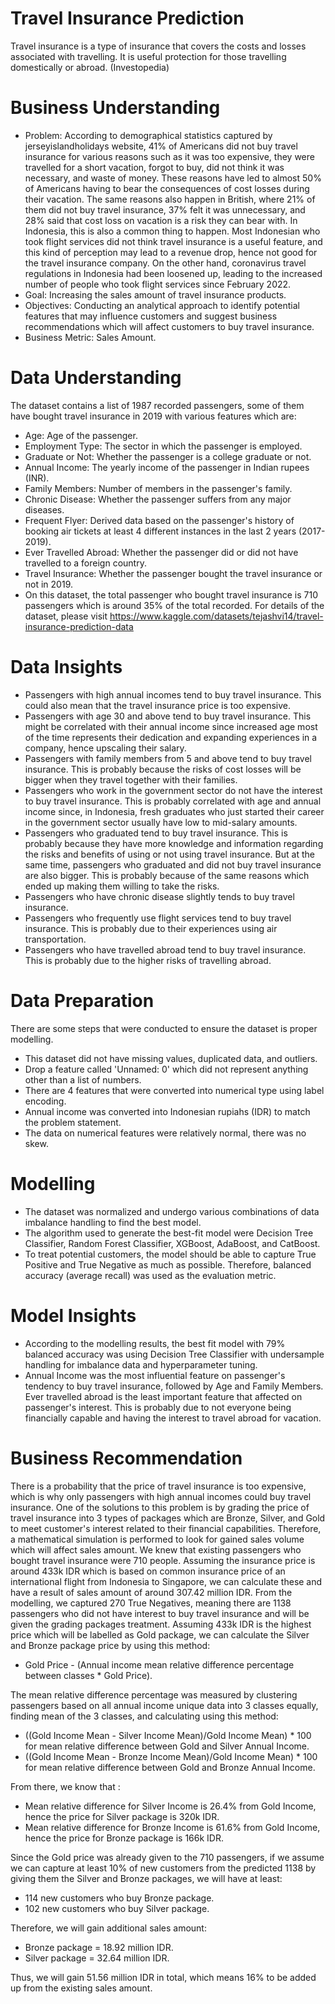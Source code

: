 # Travel Insurance Prediction
Travel insurance is a type of insurance that covers the costs and losses associated with travelling. It is useful protection for those travelling domestically or abroad. (Investopedia)
# Business Understanding
- Problem: According to demographical statistics captured by jerseyislandholidays website, 41% of Americans did not buy travel insurance for various reasons such as it was too expensive, they were travelled for a short vacation, forgot to buy, did not think it was necessary, and waste of money. These reasons have led to almost 50% of Americans having to bear the consequences of cost losses during their vacation. The same reasons also happen in British, where 21% of them did not buy travel insurance, 37% felt it was unnecessary, and 28% said that cost loss on vacation is a risk they can bear with. In Indonesia, this is also a common thing to happen. Most Indonesian who took flight services did not think travel insurance is a useful feature, and this kind of perception may lead to a revenue drop, hence not good for the travel insurance company. On the other hand, coronavirus travel regulations in Indonesia had been loosened up, leading to the increased number of people who took flight services since February 2022.
- Goal: Increasing the sales amount of travel insurance products.
- Objectives: Conducting an analytical approach to identify potential features that may influence customers and suggest business recommendations which will affect customers to buy travel insurance.
- Business Metric: Sales Amount.
# Data Understanding
The dataset contains a list of 1987 recorded passengers, some of them have bought travel insurance in 2019 with various features which are:
- Age: Age of the passenger.
- Employment Type: The sector in which the passenger is employed.
- Graduate or Not: Whether the passenger is a college graduate or not.
- Annual Income: The yearly income of the passenger in Indian rupees (INR).
- Family Members: Number of members in the passenger's family.
- Chronic Disease: Whether the passenger suffers from any major diseases.
- Frequent Flyer: Derived data based on the passenger's history of booking air tickets at least 4 different instances in the last 2 years (2017-2019).
- Ever Travelled Abroad: Whether the passenger did or did not have travelled to a foreign country.
- Travel Insurance: Whether the passenger bought the travel insurance or not in 2019. 
- On this dataset, the total passenger who bought travel insurance is 710 passengers which is around 35% of the total recorded.
For details of the dataset, please visit https://www.kaggle.com/datasets/tejashvi14/travel-insurance-prediction-data
# Data Insights
- Passengers with high annual incomes tend to buy travel insurance. This could also mean that the travel insurance price is too expensive.
- Passengers with age 30 and above tend to buy travel insurance. This might be correlated with their annual income since increased age most of the time represents their dedication and expanding experiences in a company, hence upscaling their salary.
- Passengers with family members from 5 and above tend to buy travel insurance. This is probably because the risks of cost losses will be bigger when they travel together with their families.
- Passengers who work in the government sector do not have the interest to buy travel insurance. This is probably correlated with age and annual income since, in Indonesia, fresh graduates who just started their career in the government sector usually have low to mid-salary amounts.
- Passengers who graduated tend to buy travel insurance. This is probably because they have more knowledge and information regarding the risks and benefits of using or not using travel insurance. But at the same time, passengers who graduated and did not buy travel insurance are also bigger. This is probably because of the same reasons which ended up making them willing to take the risks.
- Passengers who have chronic disease slightly tends to buy travel insurance.
- Passengers who frequently use flight services tend to buy travel insurance. This is probably due to their experiences using air transportation.
- Passengers who have travelled abroad tend to buy travel insurance. This is probably due to the higher risks of travelling abroad.
# Data Preparation
There are some steps that were conducted to ensure the dataset is proper modelling.
- This dataset did not have missing values, duplicated data, and outliers.
- Drop a feature called 'Unnamed: 0' which did not represent anything other than a list of numbers.
- There are 4 features that were converted into numerical type using label encoding.
- Annual income was converted into Indonesian rupiahs (IDR) to match the problem statement.
- The data on numerical features were relatively normal, there was no skew.
# Modelling
- The dataset was normalized and undergo various combinations of data imbalance handling to find the best model.
- The algorithm used to generate the best-fit model were Decision Tree Classifier, Random Forest Classifier, XGBoost, AdaBoost, and CatBoost.
- To treat potential customers, the model should be able to capture True Positive and True Negative as much as possible. Therefore, balanced accuracy (average recall) was used as the evaluation metric.
# Model Insights
- According to the modelling results, the best fit model with 79% balanced accuracy was using Decision Tree Classifier with undersample handling for imbalance data and hyperparameter tuning.
- Annual Income was the most influential feature on passenger's tendency to buy travel insurance, followed by Age and Family Members. Ever travelled abroad is the least important feature that affected on passenger's interest. This is probably due to not everyone being financially capable and having the interest to travel abroad for vacation.
# Business Recommendation
There is a probability that the price of travel insurance is too expensive, which is why only passengers with high annual incomes could buy travel insurance. One of the solutions to this problem is by grading the price of travel insurance into 3 types of packages which are Bronze, Silver, and Gold to meet customer's interest related to their financial capabilities. Therefore, a mathematical simulation is performed to look for gained sales volume which will affect sales amount.
We knew that existing passengers who bought travel insurance were 710 people. Assuming the insurance price is around 433k IDR which is based on common insurance price of an international flight from Indonesia to Singapore, we can calculate these and have a result of sales amount of around 307.42 million IDR.
From the modelling, we captured 270 True Negatives, meaning there are 1138 passengers who did not have interest to buy travel insurance and will be given the grading packages treatment. Assuming 433k IDR is the highest price which will be labelled as Gold package, we can calculate the Silver and Bronze package price by using this method:
- Gold Price - (Annual income mean relative difference percentage between classes * Gold Price).

The mean relative difference percentage was measured by clustering passengers based on all annual income unique data into 3 classes equally, finding mean of the 3 classes, and calculating using this method:
- ((Gold Income Mean - Silver Income Mean)/Gold Income Mean) * 100 for mean relative difference between Gold and Silver Annual Income.
- ((Gold Income Mean - Bronze Income Mean)/Gold Income Mean) * 100  for mean relative difference between Gold and Bronze Annual Income.

From there, we know that :
- Mean relative difference for Silver Income is 26.4% from Gold Income, hence the price for Silver package is 320k IDR.
- Mean relative difference for Bronze Income is 61.6% from Gold Income, hence the price for Bronze package is 166k IDR.

Since the Gold price was already given to the 710 passengers, if we assume we can capture at least 10% of new customers from the predicted 1138 by giving them the Silver and Bronze packages, we will have at least:
- 114 new customers who buy Bronze package.
- 102 new customers who buy Silver package.

Therefore, we will gain additional sales amount:
- Bronze package = 18.92 million IDR.
- Silver package = 32.64 million IDR.

Thus, we will gain 51.56 million IDR in total, which means 16% to be added up from the existing sales amount.
